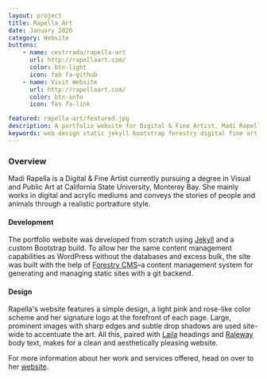 ```yaml
---
layout: project
title: Rapella Art
date: January 2020
category: Website
buttons:
    - name: cestrrada/rapella-art
      url: http://rapellaart.com/
      color: btn-light
      icon: fab fa-github
    - name: Visit Website
      url: http://rapellaart.com/
      color: btn-info
      icon: fas fa-link

featured: rapella-art/featured.jpg
description: A portfolio website for Digital & Fine Artist, Madi Rapella. Built from the ground up using Jekyll, Bootstrap and compatible with Forestry CMS.
keywords: web design static jekyll bootstrap forestry digital fine art artist
---
```


### Overview

Madi Rapella is a Digital & Fine Artist currently pursuing a degree in Visual and Public Art at California State University, Monterey Bay. She mainly works in digital and acrylic mediums and conveys the stories of people and animals through a realistic portraiture style.

#### Development

The portfolio website was developed from scratch using [Jekyll](https://jekyllrb.com/) and a custom Bootstrap build. To allow her the same content management capabilities as WordPress without the databases and excess bulk, the site was built with the help of [Forestry CMS](https://forestry.io/)–a content management system for generating and managing static sites with a git backend.

#### Design

Rapella's website features a simple design, a light pink and rose-like color scheme and her signature logo at the forefront of each page. Large, prominent images with sharp edges and subtle drop shadows are used site-wide to accentuate the art. All this, paired with [Laila](https://fonts.google.com/specimen/Laila) headings and [Raleway](https://fonts.google.com/specimen/Raleway) body text, makes for a clean and aesthetically pleasing website.

For more information about her work and services offered, head on over to her [website](https://rapellaart.com/).